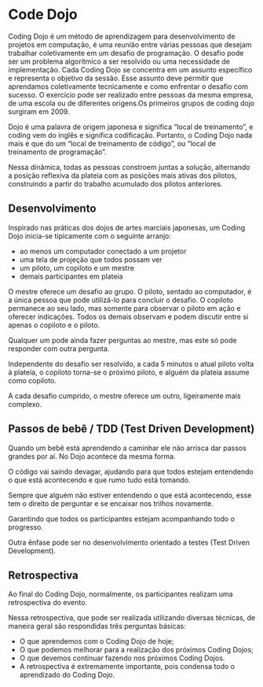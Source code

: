 # Code Dojo

Coding Dojo é um método de aprendizagem para desenvolvimento de projetos em computação, é uma reunião entre várias pessoas que desejam trabalhar coletivamente em um desafio de programação. O desafio pode ser um problema algorítmico a ser resolvido ou uma necessidade de implementação. Cada Coding Dojo se concentra em um assunto específico e representa o objetivo da sessão. Esse assunto deve permitir que aprendamos coletivamente tecnicamente e como enfrentar o desafio com sucesso. O exercício pode ser realizado entre pessoas da mesma empresa, de uma escola ou de diferentes origens.Os primeiros grupos de coding dojo surgiram em 2009.

Dojo é uma palavra de origem japonesa e significa “local de treinamento”, e coding vem do inglês e significa codificação. Portanto, o Coding Dojo nada mais é que do um “local de treinamento de código”, ou “local de treinamento de programação”.

Nessa dinâmica, todas as pessoas constroem juntas a solução, alternando a posição reflexiva da plateia com as posições mais ativas dos pilotos, construindo a partir do trabalho acumulado dos pilotos anteriores.

## Desenvolvimento

Inspirado nas práticas dos dojos de artes marciais japonesas, um Coding Dojo inicia-se tipicamente com o seguinte arranjo:

* ao menos um computador conectado a um projetor
* uma tela de projeção que todos possam ver
* um piloto, um copiloto e um mestre
* demais participantes em plateia

O mestre oferece um desafio ao grupo. O piloto, sentado ao computador, é a única pessoa que pode utilizá-lo para concluir o desafio. O copiloto permanece ao seu lado, mas somente para observar o piloto em ação e oferecer indicações. Todos os demais observam e podem discutir entre si apenas o copiloto e o piloto.

Qualquer um pode ainda fazer perguntas ao mestre, mas este só pode responder com outra pergunta.

Independente do desafio ser resolvido, a cada 5 minutos o atual piloto volta à plateia, o copiloto torna-se o próximo piloto, e alguém da plateia assume como copiloto.

A cada desafio cumprido, o mestre oferece um outro, ligeiramente mais complexo.

## Passos de bebê / TDD (Test Driven Development)

Quando um bebê está aprendendo a caminhar ele não arrisca dar passos grandes por aí. No Dojo acontece da mesma forma.

O código vai saindo devagar, ajudando para que todos estejam entendendo o que está acontecendo e que rumo tudo está tomando.

Sempre que alguém não estiver entendendo o que está acontecendo, esse tem o direito de perguntar e se encaixar nos trilhos novamente.

Garantindo que todos os participantes estejam acompanhando todo o progresso.

Outra ênfase pode ser no desenvolvimento orientado a testes (Test Driven Development).

## Retrospectiva

Ao final do Coding Dojo, normalmente, os participantes realizam uma retrospectiva do evento.

Nessa retrospectiva, que pode ser realizada utilizando diversas técnicas, de maneira geral são respondidas três perguntas básicas:

* O que aprendemos com o Coding Dojo de hoje;
* O que podemos melhorar para a realização dos próximos Coding Dojos;
* O que devemos continuar fazendo nos próximos Coding Dojos.
* A retrospectiva é extremamente importante, pois condensa todo o aprendizado do Coding Dojo.